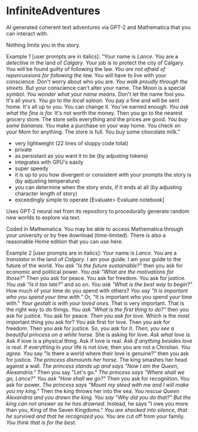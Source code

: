 # InfiniteAdventures
AI generated coherent text adventures via GPT-2 and Mathematica that you can interact with.


Nothing limits you in the story.

Example 1 [user prompts are in italics]: "Your name is *Lance*. You are a *detective* in the land of *Calgary*. Your job is to protect the city of Calgary. You will be found guilty of following the law. *You are not afraid of repercussions for following the law.* You will have to live with your conscience. Don't worry about who you are. *You walk proudly through the streets.* But your conscience can't alter your name. The Moon is a special symbol. *You wonder what your name means.* Don't let the name fool you. It's all yours. *You go to the local saloon.* You pay a fine and will be sent home. It's all up to you. You can change it. You've earned enough. *You ask what the fine is for.* It's not worth the money. Then you go to the nearest grocery store. The store sells everything and the prices are good. *You buy some bananas.* You make a purchase on your way home. You check on your Mom for anything. The store is full. You buy some chocolate milk."

- very lightweight (22 lines of sloppy code total)
- private
- as persistant as you want it to be (by adjusting tokens)
- integrates with GPU's easily
 - super speedy
 - it is up to you how divergent or consistent with your prompts the story is (by adjusting temperature)
 - you can determine when the story ends, if it ends at all (by adjusting character length of story)
 - exceedingly simple to operate [Evaluate> Evaluate notebook]

Uses GPT-2 neural net from its repository to procedurally generate random new worlds to explore via text.

Coded in Mathematica. You may be able to access Mathematica through your university or by free download (time-limited). There is also a reasonable Home edition that you can use here.


Example 2 [user prompts are in italics]: Your name is *Lance*. You are a *translator* in the land of *Calgary*. I am your guide. I am your guide to the future of the world. *You ask "Is the future sustainable?"* then you ask for economic and political power. *You ask "What are the motivations for those?"* Then you ask for peace. You ask for freedom. You ask for justice. *You ask "Is it too late?"* and so on. *You ask "What is the best way to begin?"* How much of your time do you spend with others? *You say "It is important who you spend your time with."* Or, "It is important who you spend your time with." *Your gestalt is with your loved ones.* That is very important. That is the right way to do things. *You ask "What is the first thing to do?"* then you ask for justice. You ask for peace. *Then you ask for love.* Which is the most important thing you ask for? You ask first for love. Then you ask for freedom. Then you ask for justice. So, you ask for it. *Then, you see a beautiful princess on a white horse.* She is asking for love. *Ask what love is.* Ask if love is a physical thing. Ask if love is real. *Ask if anything besides love is real.* If everything in your life is not love, then you are not a Christian. *You agree.* You say "Is there a world where their love is genuine?" then you ask for justice. *The princess dismounts her horse.* The king smashes her head against a wall. *The princess stands up and says "Now I am the Queen, Alexandria."* Then you say "Let's go." *The princess says "Where shall we go, Lance?"* *You ask "How shall we go?"* Then you ask for recognition. You ask for power. *The princess says "Mount my steed with me and I will make you my king."* Then the king throws her into the sea. *You rescue Queen Alexandria and you drown the king.* *You say "Why did you do that?" But the king can not answer as he has drowned.* Instead, he says "I owe you more than you, King of the Seven Kingdoms." *You are shocked into silence,  that he survived and that he recognized you.* You are cut off from your family. *You think that is for the best.*
